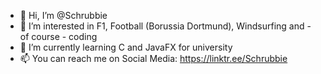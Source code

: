 - 👋 Hi, I’m @Schrubbie
- 👀 I’m interested in F1, Football (Borussia Dortmund), Windsurfing and - of course - coding
- 🌱 I’m currently learning C and JavaFX for university
- 📫 You can reach me on Social Media: https://linktr.ee/Schrubbie

<!---
Schrubbie/Schrubbie is a ✨ special ✨ repository because its `README.md` (this file) appears on your GitHub profile.
You can click the Preview link to take a look at your changes.
--->

